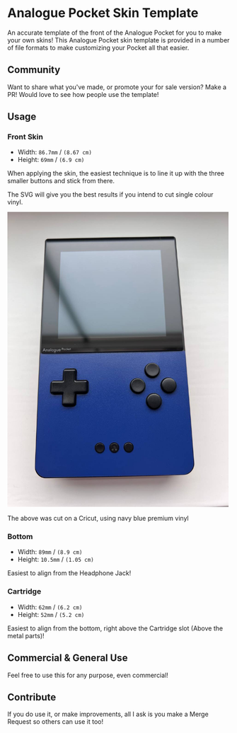 # Analogue Pocket Skin Template

An accurate template of the front of the Analogue Pocket for you to make your own skins!
This Analogue Pocket skin template is provided in a number of file formats to make
customizing your Pocket all that easier.

## Community

Want to share what you've made, or promote your for sale version? Make a PR! Would love to see how people use the template!

## Usage

### Front Skin

- Width: `86.7mm` / `(8.67 cm)`
- Height: `69mm` / `(6.9 cm)`

When applying the skin, the easiest technique is to line it up with the three
smaller buttons and stick from there.

The SVG will give you the best results if you intend to cut single colour vinyl.

<img src="preview.jpg" width="500px" />

The above was cut on a Cricut, using navy blue premium vinyl

### Bottom

- Width: `89mm` / `(8.9 cm)`
- Height: `10.5mm` / `(1.05 cm)`

Easiest to align from the Headphone Jack!

### Cartridge

- Width: `62mm` / `(6.2 cm)`
- Height: `52mm` / `(5.2 cm)`

Easiest to align from the bottom, right above the Cartridge slot (Above the metal parts)!

## Commercial & General Use

Feel free to use this for any purpose, even commercial!

## Contribute

If you do use it, or make improvements, all I ask is you make a Merge
Request so others can use it too!
